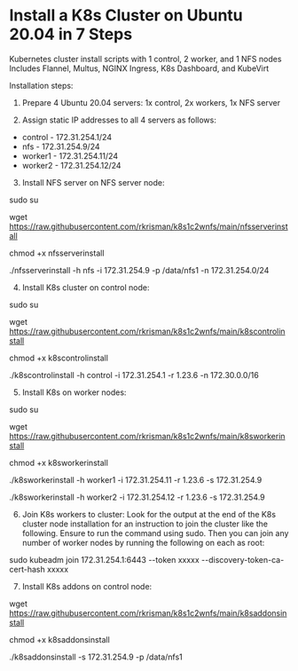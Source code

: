 # Install a K8s Cluster on Ubuntu 20.04 in 7 Steps

Kubernetes cluster install scripts with 1 control, 2 worker, and 1 NFS nodes
Includes Flannel, Multus, NGINX Ingress, K8s Dashboard, and KubeVirt

Installation steps:

1. Prepare 4 Ubuntu 20.04 servers: 1x control, 2x workers, 1x NFS server

2. Assign static IP addresses to all 4 servers as follows:
- control - 172.31.254.1/24
- nfs - 172.31.254.9/24
- worker1 - 172.31.254.11/24
- worker2 - 172.31.254.12/24

3. Install NFS server on NFS server node:

sudo su

wget https://raw.githubusercontent.com/rkrisman/k8s1c2wnfs/main/nfsserverinstall

chmod +x nfsserverinstall

./nfsserverinstall -h nfs -i 172.31.254.9 -p /data/nfs1 -n 172.31.254.0/24

4. Install K8s cluster on control node:

sudo su

wget https://raw.githubusercontent.com/rkrisman/k8s1c2wnfs/main/k8scontrolinstall

chmod +x k8scontrolinstall

./k8scontrolinstall -h control -i 172.31.254.1 -r 1.23.6 -n 172.30.0.0/16

5. Install K8s on worker nodes:

sudo su

wget https://raw.githubusercontent.com/rkrisman/k8s1c2wnfs/main/k8sworkerinstall

chmod +x k8sworkerinstall

./k8sworkerinstall -h worker1 -i 172.31.254.11 -r 1.23.6 -s 172.31.254.9

./k8sworkerinstall -h worker2 -i 172.31.254.12 -r 1.23.6 -s 172.31.254.9

6. Join K8s workers to cluster: Look for the output at the end of the K8s cluster node installation for an instruction to join the cluster like the following. Ensure to run the command using sudo. Then you can join any number of worker nodes by running the following on each as root:

sudo kubeadm join 172.31.254.1:6443 --token xxxxx --discovery-token-ca-cert-hash xxxxx

7. Install K8s addons on control node:

wget https://raw.githubusercontent.com/rkrisman/k8s1c2wnfs/main/k8saddonsinstall

chmod +x k8saddonsinstall

./k8saddonsinstall -s 172.31.254.9 -p /data/nfs1
